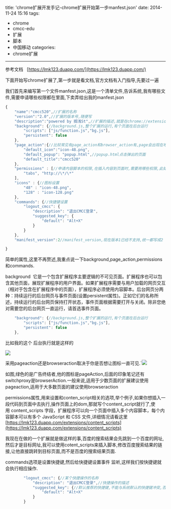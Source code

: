 title: 'chrome扩展开发手记-chrome扩展开始第一步manfest.json'
date: 2014-11-24 15:16
tags:
- chrome
- cmcc-edu
- 扩展
- 脚本
- 中国移动
categories:
- chrome扩展
---
参考文档   [https://lmk123.duapp.com/](https://lmk123.duapp.com/)

下面开始写chrome扩展了,第一步就是看文档,官方文档有入门指导,先要过一遍

我们首先来编写第一个文件manfest.json,这是一个清单文件,告诉系统,我有哪些文件,需要申请哪些权限都在里面,下卖弄给出我的manfest.json





```javascript
{
    "name":"cmcc520",//扩展的名称
    "version":"2.0",//扩展的版本号,随便写
    "description":"powered by 搁浅St",//扩展的描述,就是在chrome://extension页面中,扩展名称下面的几个字
    "background": {//background.js,整个扩展的运行,有个页面在后台运行
        "scripts": ["js/function.js","bg.js"],
        "persistent": false
    },
    "page_action":{//比较常见有page_action和browser_action有,page会出现在地址栏末端,browser会在浏览器上显示一个图标
        "default_icon":"icon-48.png",
        "default_popup": "popup.html",//popup.html点击弹出的页面
        "default_title":"cmcc520"
    },
    "permissions" : [//申请内容脚本的权限,在插入内容到页面时,需要用哪些权限,此处必须声明
        "tabs", "http://\*/\*"
    ],
    "icons" : {//图标设置
        "48" : "icon-48.png",
        "128" : "icon-128.png"
    },
    "commands": {//快捷键设置
        "logout_cmcc": {
            "description": "退出CMCC登录",
            "suggested_key": {
                "default": "Alt+X"
            }
        }
    },
    "manifest_version":2//manifest_version,现在版本1已经不支持,统一都写成2

}

```


简单的属性,这里不再赘述,我重点说一下background,page_action,permissions和commands.

background  它是一个包含扩展程序主要逻辑的不可见页面。扩展程序也可以包含其他页面，展现扩展程序的用户界面。如果扩展程序需要与用户加载的网页交互（相对于包含在扩展程序中的页面），扩展程序必须使用内容脚本。后台网页分两种：持续运行的后台网页与事件页面(设置persistent属性)。正如它们的名称所述，持续运行的后台网页保持打开状态，事件页面根据需要打开与关闭。除非您绝对需要您的后台网页一直运行，请首选事件页面。


```javascript
    "background": {//background.js,整个扩展的运行,有个页面在后台运行
        "scripts": ["js/function.js","bg.js"],
        "persistent": false
    },
```
比如我的这个 后台执行就是这样的

![](http://img.blog.csdn.net/20141124194616706?watermark/2/text/aHR0cDovL2Jsb2cuY3Nkbi5uZXQvSmFja3JveWFs/font/5a6L5L2T/fontsize/400/fill/I0JBQkFCMA==/dissolve/70/gravity/Center)


采用pageaction还是browseraction取决于你是否想让图标一直可见.`![](http://img.blog.csdn.net/20141124193151343?watermark/2/text/aHR0cDovL2Jsb2cuY3Nkbi5uZXQvSmFja3JveWFs/font/5a6L5L2T/fontsize/400/fill/I0JBQkFCMA==/dissolve/70/gravity/Center)

如图,绿色的是广告终结者,他的图标是pageAction,后面的印象笔记还有switchproxy是browserAction.一般来说,适用于少数页面的扩展建议使用pageaction,适用于大多数页面的建议使用browseraction






permissions属性,用来设置和conten_script相关的选项,举个例子,如果你想插入一段代码到页面中去执行,操作页面上的dom,那就写个content_script就行了,使用 content_scripts 字段，扩展程序可以向一个页面中插入多个内容脚本，每个内容脚本可以有多个
 JavaScript 和 CSS 文件,详细情况请看这里[https://lmk123.duapp.com/extensions/content_scripts](https://lmk123.duapp.com/extensions/content_scripts)

我现在在做的一个扩展就是做这样的事,百度的搜索结果会先跳到一个百度的网址,然后才是目标网址,我可以使用cotent_scripts来插入脚本,修改百度搜索结果的链接,让他直接跳转到目标页面,而不是百度的搜索结果页面.







commands选项是设置快捷键,然后给快捷键设置事件 监听,这样我们按快捷键就会执行相应操作.


```javascript
        "logout_cmcc": {//某个快捷操作的名称
            "description": "退出CMCC登录",//快捷操作的描述
            "suggested_key": {//默认推荐的快捷键,不能与系统默认的快捷键冲突,否则就会失灵,需要用户手动去设置
                "default": "Alt+X"
            }
        }
```



